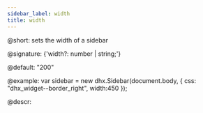 ```yaml
---
sidebar_label: width
title: width
---          
```


@short: sets the width of a sidebar

@signature: {'width?: number | string;'}

@default: "200"

@example:
var sidebar = new dhx.Sidebar(document.body, {
    css: "dhx_widget--border_right",
    width:450
});



@descr: 



